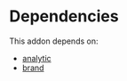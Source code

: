 # Dependencies

This addon depends on:

- [analytic](https://github.com/bringout/oca-ocb-core/tree/3269462e6a0442fbf5ae30a27b3c18135ac733b9/odoo-bringout-oca-ocb-analytic)
- [brand](https://github.com/bringout/oca-technical)
